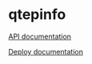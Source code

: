 # qtepinfo

[API documentation](https://github.com/xcoincoder/qtepinfo-api/blob/master/README.md)

[Deploy documentation](https://github.com/xcoincoder/qtepinfo/blob/master/doc/deploy.md)
